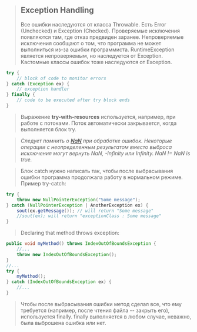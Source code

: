 >## Exception Handling
>Все ошибки наследуются от класса Throwable.
>Есть Error (Unchecked) и Exception (Checked). Проверяемые исключения появляются там, где отказ предвиден заранее. Непроверяемые исключения сообщают о том, что программа не может выполниться из-за ошибки программиста. RuntimeException является непроверяемым, но наследуется от Exception. Кастомные классы ошибок тоже наследуются от Exception.
```java
try {
	// block of code to monitor errors
} catch (Exception ex) {
	// exception handler
} finally {
	// code to be executed after try block ends
}
```
>Выражение **try-with-resources** используется, например, при работе с потоками. Поток автоматически закрывается, когда выполняется блок try.

>*Следует помнить о [NaN](https://www.baeldung.com/java-not-a-number) при обработке ошибок. Некоторые операции с неопределенным результатом вместо выброса исключения могут вернуть NaN, -Infinity или Infinity. NaN != NaN is true.*

>Блок catch нужно написать так, чтобы после выбрасывания ошибки программа продолжала работу в нормальном режиме.
>Пример try-catch:
```java
try {
	throw new NullPointerException("Some message");
} catch (NullPointerException | AnotherException ex) {
	sout(ex.getMessage()); // will return "Some message"
	//sout(ex); will return "exceptionClass : Some message"
}
```
>Declaring that method throws exception:
```java
public void myMethod() throws IndexOutOfBoundsException {
	//...
	throw new IndexOutOfBoundsException();
}
//...
try {
	myMethod();
} catch (IndexOutOfBoundsException ex) {
	//...
}
```
>Чтобы после выбрасывания ошибки метод сделал все, что ему требуется (например, после чтения файла -- закрыть его), используется finally. finally выполняется в любом случае, неважно, была выброшена ошибка или нет.
<!--stackedit_data:
eyJoaXN0b3J5IjpbMTE4MTYyNDk0OSwtMzc0NDI1Mjc5LC0xOT
QxMDQ0NTYyLDEzOTU5NzkyOTEsMTg5ODk4MTU0Nyw2MjA2ODc0
MDMsLTEyNTQzODYyNThdfQ==
-->